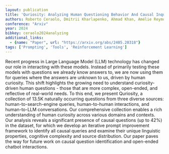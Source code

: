 ```yaml
---
layout: publication
title: 'Quriosity: Analyzing Human Questioning Behavior And Causal Inquiry Through Curiosity-driven Queries'
authors: Roberto Ceraolo, Dmitrii Kharlapenko, Ahmad Khan, Amélie Reymond, Rada Mihalcea, Bernhard Schölkopf, Mrinmaya Sachan, Zhijing Jin
conference: "Arxiv"
year: 2024
bibkey: ceraolo2024analyzing
additional_links:
  - {name: "Paper", url: "https://arxiv.org/abs/2405.20318"}
tags: ['Prompting', 'Tools', 'Reinforcement Learning']
---
```

Recent progress in Large Language Model (LLM) technology has changed our role
in interacting with these models. Instead of primarily testing these models
with questions we already know answers to, we are now using them for queries
where the answers are unknown to us, driven by human curiosity. This shift
highlights the growing need to understand curiosity-driven human questions -
those that are more complex, open-ended, and reflective of real-world needs. To
this end, we present Quriosity, a collection of 13.5K naturally occurring
questions from three diverse sources: human-to-search-engine queries,
human-to-human interactions, and human-to-LLM conversations. Our comprehensive
collection enables a rich understanding of human curiosity across various
domains and contexts. Our analysis reveals a significant presence of causal
questions (up to 42%) in the dataset, for which we develop an iterative prompt
improvement framework to identify all causal queries and examine their unique
linguistic properties, cognitive complexity and source distribution. Our paper
paves the way for future work on causal question identification and open-ended
chatbot interactions.
